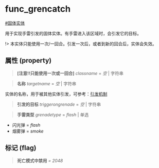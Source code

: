 # func_grencatch
[#固体实体](wiki/solid_entity)

用于实现手雷引发的固体实体。有手雷进入该区域时，会引发它的目标。

!> 本实体只能使用一次/一回合。引发一次后，或者到新的回合后，实体会失效。

## 属性 (property)
> **[注意!!只能使用一次或一回合]** *classname* = *空* | 字符串

> **名称** *targetname* = *空* | 字符串

实体的名称，用于被其他实体引发，可参考：[引发机制](wiki/trigger)

> **引发的目标** *triggerongrenade* = *空* | 字符串

> **手雷类型** *grenadetype* = *flash* | 单选

- 闪光弹 = *flash*
- 烟雾弹 = *smoke*

## 标记 (flag)
> **死亡模式中禁用** *= 2048*

